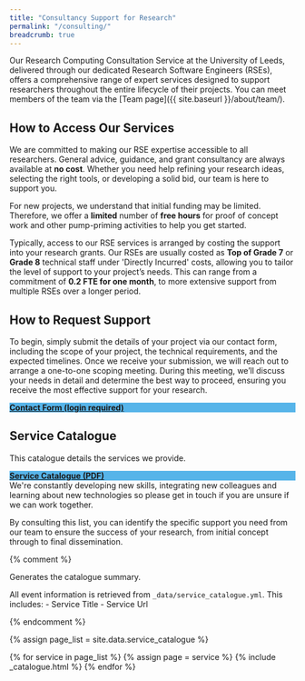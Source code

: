 ```yaml
---
title: "Consultancy Support for Research"
permalink: "/consulting/"
breadcrumb: true
---
```


Our Research Computing Consultation Service at the University of Leeds, delivered through our dedicated Research Software Engineers (RSEs), offers a comprehensive range of expert services designed to support researchers throughout the entire lifecycle of their projects. You can meet members of the team via the [Team page]({{ site.baseurl }}/about/team/).

## How to Access Our Services

We are committed to making our RSE expertise accessible to all researchers. General advice, guidance, and grant consultancy are always available at **no cost**. Whether you need help refining your research ideas, selecting the right tools, or developing a solid bid, our team is here to support you.

For new projects, we understand that initial funding may be limited. Therefore, we offer a **limited** number of **free hours** for proof of concept work and other pump-priming activities to help you get started.

Typically, access to our RSE services is arranged by costing the support into your research grants. Our RSEs are usually costed as **Top of Grade 7** or **Grade 8** technical staff under 'Directly Incurred' costs, allowing you to tailor the level of support to your project’s needs. This can range from a commitment of **0.2 FTE for one month**, to more extensive support from multiple RSEs over a longer period.

## How to Request Support

To begin, simply submit the details of your project via our contact form, including the scope of your project, the technical requirements, and the expected timelines. Once we receive your submission, we will reach out to arrange a one-to-one scoping meeting. During this meeting, we’ll discuss your needs in detail and determine the best way to proceed, ensuring you receive the most effective support for your research.

<div class="event-space">
    <div class="event-tile" style="background-color:#56B4E9">
        <a class="event-tile-a" href="https://it.leeds.ac.uk/it?id=sc_cat_item&sys_id=7587b2530f675f00a82247ece1050eda">
            <strong>Contact Form (login required)</strong>
        </a>
    </div>
</div>

<!-- ### Case studies

You can read through some examples of consulting work the Research Computing Team have been part of at our [Case studies blog]({{ site.baseurl }}/about/casestudies/). -->

## Service Catalogue

This catalogue details the services we provide.

<div class="event-space">
    <div class="event-tile" style="background-color:#56B4E9">
        <a class="event-tile-a" href="{{ '/assets/files/ResearchConsultancy_ServiceCatalogue.pdf' | relative_url }}"
        target="_blank" rel="noopener noreferrer">
            <strong>Service Catalogue (PDF) </strong>
        </a>
    </div>
</div>
We're constantly developing new skills, integrating new colleagues and learning about new technologies so please get in touch if you are unsure if we can work together.

By consulting this list, you can identify the specific support you need from our team to ensure the success of your research, from initial concept through to final dissemination.

{% comment %}

  Generates the catalogue summary.

  All event information is retrieved from `_data/service_catalogue.yml`. This includes:
    - Service Title
    - Service Url

{% endcomment %}

{% assign page_list = site.data.service_catalogue %}

{% for service in page_list %}
        {% assign page = service %}
        {% include _catalogue.html %}
{% endfor %}
